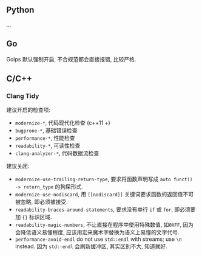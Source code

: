 ## Python

...

## Go

Golps 默认强制开启, 不合规范都会直接报错, 比较严格.

## C/C++

### Clang Tidy

建议开启的检查项:
- `modernize-*`, 代码现代化检查 (c++11 +)
- `bugprone-*`, 基础错误检查
- `performance-*`, 性能检查
- `readability-*`, 可读性检查
- `clang-analyzer-*`, 代码数据流检查

建议关闭:
- `modernize-use-trailing-return-type`, 要求将函数声明写成 `auto funct() -> return_type` 的狗屎形式.
- `modernize-use-nodiscard`, 用 `[[nodiscard]]` 关键词要求函数的返回值不可被忽略, 即必须被接受.
- `readability-braces-around-statements`, 要求没有单行 `if` 或 `for`, 即必须要加 `{}` 标识区域.
- `readability-magic-numbers`, 不让直接在程序中使用特殊数值, 如`0XFF`, 因为会降低语义易懂程度, 应该用宏来魔术字替换为语义上易懂的文字代号.
- `performance-avoid-endl` do not use `std::endl` with streams; use `\n` instead. 因为 `std::endl` 会刷新缓冲区, 其实区别不大, 知道就好.